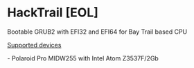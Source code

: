 # HackTrail [EOL]
Bootable GRUB2 with EFI32 and EFI64 for Bay Trail based CPU

<u>Supported devices</u>

<list>
- Polaroid Pro MIDW255 with Intel Atom Z3537F/2Gb 
</list>
